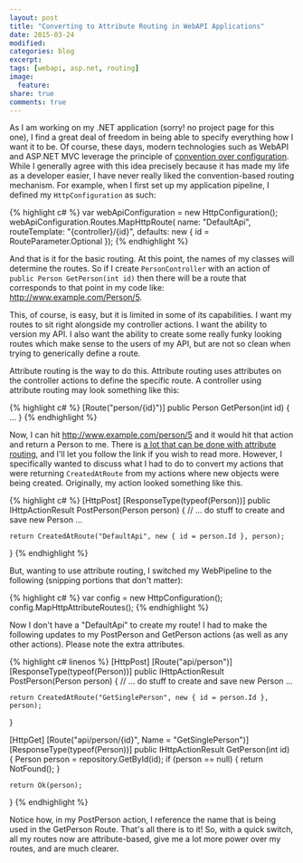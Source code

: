 ```yaml
---
layout: post
title: "Converting to Attribute Routing in WebAPI Applications"
date: 2015-03-24
modified:
categories: blog
excerpt:
tags: [webapi, asp.net, routing]
image:
  feature:
share: true
comments: true
---
```

As I am working on my .NET application (sorry! no project page for this one), I find a great deal of freedom in being able to specify everything how I want it to be. Of course, these days, modern technologies such as WebAPI and ASP.NET MVC leverage the principle of [convention over configuration](http://en.wikipedia.org/wiki/Convention_over_configuration). While I generally agree with this idea precisely because it has made my life as a developer easier, I have never really liked the convention-based routing mechanism. For example, when I first set up my application pipeline, I defined my `HttpConfiguration` as such:

{% highlight c# %}
var webApiConfiguration = new HttpConfiguration();
webApiConfiguration.Routes.MapHttpRoute(
    name: "DefaultApi",
    routeTemplate: "{controller}/{id}",
    defaults: new { id = RouteParameter.Optional });
{% endhighlight %}

And that is it for the basic routing. At this point, the names of my classes will determine the routes. So if I create `PersonController` with an action of `public Person GetPerson(int id)` then there will be a route that corresponds to that point in my code like: http://www.example.com/Person/5.

This, of course, is easy, but it is limited in some of its capabilities. I want my routes to sit right alongside my controller actions. I want the ability to version my API. I also want the ability to create some really funky looking routes which make sense to the users of my API, but are not so clean when trying to generically define a route.

Attribute routing is the way to do this. Attribute routing uses attributes on the controller actions to define the specific route. A controller using attribute routing may look something like this:

{% highlight c# %}
[Route("person/{id}")]
public Person GetPerson(int id) { ... }
{% endhighlight %}

Now, I can hit http://www.example.com/person/5 and it would hit that action and return a Person to me. There is [a lot that can be done with attribute routing](http://www.asp.net/web-api/overview/web-api-routing-and-actions/attribute-routing-in-web-api-2), and I'll let you follow the link if you wish to read more. However, I specifically wanted to discuss what I had to do to convert my actions that were returning `CreatedAtRoute` from my actions where new objects were being created. Originally, my action looked something like this.

{% highlight c# %}
[HttpPost]
[ResponseType(typeof(Person))]
public IHttpActionResult PostPerson(Person person)
{
    // ... do stuff to create and save new Person ...

    return CreatedAtRoute("DefaultApi", new { id = person.Id }, person);
}
{% endhighlight %}

But, wanting to use attribute routing, I switched my WebPipeline to the following (snipping portions that don't matter):

{% highlight c# %}
var config = new HttpConfiguration();
config.MapHttpAttributeRoutes();
{% endhighlight %}

Now I don't have a "DefaultApi" to create my route! I had to make the following updates to my PostPerson and GetPerson actions (as well as any other actions). Please note the extra attributes.

{% highlight c# linenos %}
[HttpPost]
[Route("api/person")]
[ResponseType(typeof(Person))]
public IHttpActionResult PostPerson(Person person)
{
    // ... do stuff to create and save new Person ...

    return CreatedAtRoute("GetSinglePerson", new { id = person.Id }, person);
}

[HttpGet]
[Route("api/person/{id}", Name = "GetSinglePerson")]
[ResponseType(typeof(Person))]
public IHttpActionResult GetPerson(int id)
{
    Person person = repository.GetById(id);
    if (person == null)
    {
        return NotFound();
    }

    return Ok(person);
}
{% endhighlight %}

Notice how, in my PostPerson action, I reference the name that is being used in the GetPerson Route. That's all there is to it! So, with a quick switch, all my routes now are attribute-based, give me a lot more power over my routes, and are much clearer.
